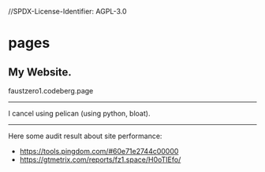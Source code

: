 //SPDX-License-Identifier: AGPL-3.0
# pages

My Website.
--

faustzero1.codeberg.page

---

I cancel using pelican (using python, bloat).

---

Here some audit result about site performance:

- <https://tools.pingdom.com/#60e71e2744c00000>  
- <https://gtmetrix.com/reports/fz1.space/H0oTIEfo/>  
